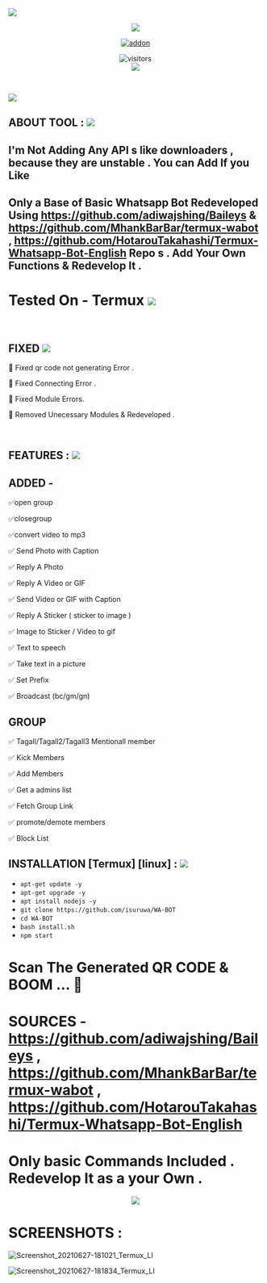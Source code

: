 <img src="https://img.shields.io/badge/ISURUWA-WA--BOT-brightgreen?style=for-the-badge&logo=appveyor">
<br>
<p align="center">
<img src="https://www.commbox.io/wp-content/uploads/2020/01/168-1.jpg">
<p align="center">
<a href="https://github.com/isuruwa"><img title="addon" src="https://img.shields.io/badge/isuruwa-WA--BOT-blueviolet?style=for-the-badge&logo=appveyor"></a>
<p align="center">
<img align="center" alt="visitors" src="https://visitor-badge.glitch.me/badge?page_id=isuruwawabot" />
<br>
<a href="https://hits.seeyoufarm.com"><img src="https://hits.seeyoufarm.com/api/count/incr/badge.svg?url=https%3A%2F%2Fgithub.com%2Fisuruwa&count_bg=%2379C83D&title_bg=%23555555&icon=&icon_color=%23E7E7E7&title=hits&edge_flat=false"/></a>
</p>
<br>
<p align="left">

<img src="https://img.shields.io/badge/isuruwa-ABOUT%20TOOL-blueviolet?style=for-the-badge&logo=appveyor">  

## ABOUT TOOL :  <img src="https://img.icons8.com/cute-clipart/50/000000/double-tick.png">
  
## I'm Not Adding Any API s like downloaders , because they are unstable . You can Add If you Like
  
## Only a Base of Basic Whatsapp Bot Redeveloped Using https://github.com/adiwajshing/Baileys & https://github.com/MhankBarBar/termux-wabot , https://github.com/HotarouTakahashi/Termux-Whatsapp-Bot-English Repo s . Add Your Own Functions & Redevelop It . 
  
  
# Tested On - Termux   <img src="https://img.icons8.com/cute-clipart/50/000000/double-tick.png">
 
  
<br>
  
  
## FIXED  <img src="https://img.icons8.com/cute-clipart/50/000000/double-tick.png">
  
👻 Fixed qr code not generating Error .
  
👻 Fixed Connecting Error .
  
👻 Fixed Module Errors.
  
👻 Removed Unecessary Modules & Redeveloped .
  
  
<br>
  
 ## FEATURES : <img src="https://img.icons8.com/cute-clipart/50/000000/double-tick.png">
  
 ## ADDED - 
  
  ✅open group
  
  ✅closegroup
  
  ✅convert video to mp3
  
  
 ✅ Send Photo with Caption
  
 ✅ Reply A Photo
  
 ✅ Reply A Video or GIF
  
 ✅ Send Video or GIF with Caption
  
 ✅ Reply A Sticker ( sticker to image )
  
 ✅ Image to Sticker / Video to gif
  
 ✅ Text to speech
  
 ✅ Take text in a picture
  
 ✅ Set Prefix
  
 ✅ Broadcast (bc/gm/gn)
  
  
  ## GROUP
  
  ✅ Tagall/Tagall2/Tagall3 Mentionall member
  
  ✅ Kick Members
  
  ✅ Add  Members
  
  ✅ Get a admins list
  
  ✅ Fetch Group Link 
  
  ✅ promote/demote members
  
  ✅ Block List
  
  
## INSTALLATION [Termux] [linux] : <img src="https://img.icons8.com/cute-clipart/50/000000/double-tick.png">
  
* `apt-get update -y`
* `apt-get upgrade -y`
* `apt install nodejs -y`
* `git clone https://github.com/isuruwa/WA-BOT`
* `cd WA-BOT`
* `bash install.sh`
* `npm start`
  
# Scan The Generated QR CODE & BOOM ... 👻
  
  
  
# SOURCES - https://github.com/adiwajshing/Baileys , https://github.com/MhankBarBar/termux-wabot  , https://github.com/HotarouTakahashi/Termux-Whatsapp-Bot-English
  
# Only basic Commands Included . Redevelop It as a your Own . 
  
  
<p align="center">
  
<img src="https://img.icons8.com/cute-clipart/256/000000/whatsapp.png"/>
  
  
# SCREENSHOTS : 
  
![Screenshot_20210627-181021_Termux_LI](https://user-images.githubusercontent.com/72663288/123545174-63793c80-d774-11eb-889b-61784367515c.jpg)

![Screenshot_20210627-181834_Termux_LI](https://user-images.githubusercontent.com/72663288/123545179-6b38e100-d774-11eb-898c-df1b3897db77.jpg)

  
 
  


  
  
